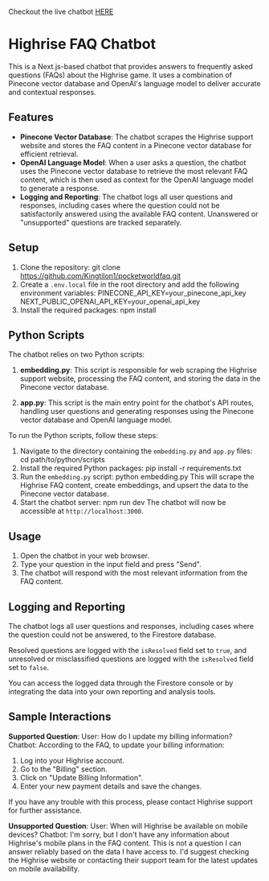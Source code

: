 Checkout the live chatbot [HERE](https://pocketworldfaq.vercel.app/)

# Highrise FAQ Chatbot

This is a Next.js-based chatbot that provides answers to frequently asked questions (FAQs) about the Highrise game. It uses a combination of Pinecone vector database and OpenAI's language model to deliver accurate and contextual responses.

## Features

- **Pinecone Vector Database**: The chatbot scrapes the Highrise support website and stores the FAQ content in a Pinecone vector database for efficient retrieval.
- **OpenAI Language Model**: When a user asks a question, the chatbot uses the Pinecone vector database to retrieve the most relevant FAQ content, which is then used as context for the OpenAI language model to generate a response.
- **Logging and Reporting**: The chatbot logs all user questions and responses, including cases where the question could not be satisfactorily answered using the available FAQ content. Unanswered or "unsupported" questions are tracked separately.

## Setup

1. Clone the repository:
git clone https://github.com/Kingtilon1/pocketworldfaq.git
2. Create a `.env.local` file in the root directory and add the following environment variables:
PINECONE_API_KEY=your_pinecone_api_key
NEXT_PUBLIC_OPENAI_API_KEY=your_openai_api_key
3. Install the required packages:
npm install
## Python Scripts

The chatbot relies on two Python scripts:

1. **embedding.py**: This script is responsible for web scraping the Highrise support website, processing the FAQ content, and storing the data in the Pinecone vector database.

2. **app.py**: This script is the main entry point for the chatbot's API routes, handling user questions and generating responses using the Pinecone vector database and OpenAI language model.

To run the Python scripts, follow these steps:

1. Navigate to the directory containing the `embedding.py` and `app.py` files:
cd path/to/python/scripts
2. Install the required Python packages:
pip install -r requirements.txt
3. Run the `embedding.py` script:
python embedding.py
This will scrape the Highrise FAQ content, create embeddings, and upsert the data to the Pinecone vector database.
5. Start the chatbot server:
npm run dev
The chatbot will now be accessible at `http://localhost:3000`.

## Usage

1. Open the chatbot in your web browser.
2. Type your question in the input field and press "Send".
3. The chatbot will respond with the most relevant information from the FAQ content.

## Logging and Reporting

The chatbot logs all user questions and responses, including cases where the question could not be answered, to the Firestore database.

Resolved questions are logged with the `isResolved` field set to `true`, and unresolved or misclassified questions are logged with the `isResolved` field set to `false`.

You can access the logged data through the Firestore console or by integrating the data into your own reporting and analysis tools.

## Sample Interactions

**Supported Question**:
User: How do I update my billing information?
Chatbot: According to the FAQ, to update your billing information:

1. Log into your Highrise account.
2. Go to the "Billing" section.
3. Click on "Update Billing Information".
4. Enter your new payment details and save the changes.

If you have any trouble with this process, please contact Highrise support for further assistance.

**Unsupported Question**:
User: When will Highrise be available on mobile devices?
Chatbot: I'm sorry, but I don't have any information about Highrise's mobile plans in the FAQ content. This is not a question I can answer reliably based on the data I have access to. I'd suggest checking the Highrise website or contacting their support team for the latest updates on mobile availability.
